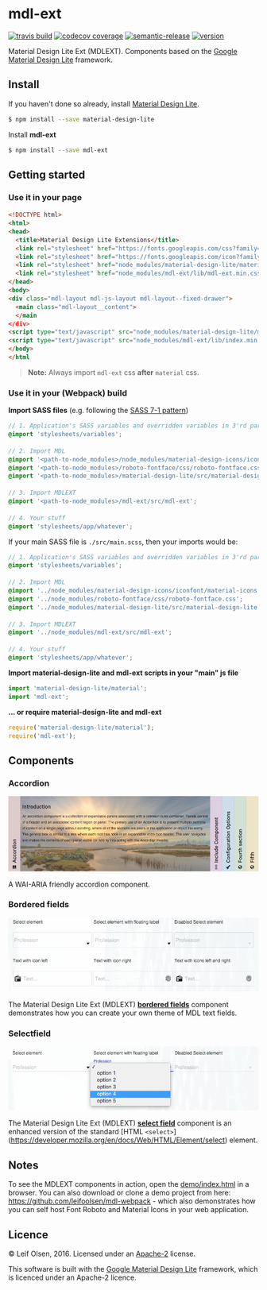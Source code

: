 # mdl-ext

[![travis build](https://img.shields.io/travis/leifoolsen/mdl-ext.svg?style=flat-square)](https://travis-ci.org/leifoolsen/mdl-ext)
[![codecov coverage](https://img.shields.io/codecov/c/github/leifoolsen/mdl-ext.svg?style=flat-square)](https://codecov.io/github/leifoolsen/mdl-ext)
[![semantic-release](https://img.shields.io/badge/%20%20%F0%9F%93%A6%F0%9F%9A%80-semantic--release-e10079.svg?style=flat-square)](https://github.com/semantic-release/semantic-release)
[![version](https://img.shields.io/npm/v/mdl-ext.svg?style=flat-square)](http://npm.im/mdl-ext)

Material Design Lite Ext (MDLEXT).
Components based on the [Google Material Design Lite](https://github.com/google/material-design-lite) framework.

## Install
If you haven't done so already, install [Material Design Lite](https://github.com/google/material-design-lite).

```sh
$ npm install --save material-design-lite
```

Install **mdl-ext**
```sh
$ npm install --save mdl-ext
```

## Getting started

### Use it in your page
```html
<!DOCTYPE html>
<html>
<head>
  <title>Material Design Lite Extensions</title>
  <link rel="stylesheet" href="https://fonts.googleapis.com/css?family=Roboto:regular,bold,italic,thin,light,bolditalic,black,medium&amp;lang=en">
  <link rel="stylesheet" href="https://fonts.googleapis.com/icon?family=Material+Icons">
  <link rel="stylesheet" href="node_modules/material-design-lite/material.css" />
  <link rel="stylesheet" href="node_modules/mdl-ext/lib/mdl-ext.min.css" />
</head>
<body>
<div class="mdl-layout mdl-js-layout mdl-layout--fixed-drawer">
  <main class="mdl-layout__content">
  </main
</div>
<script type="text/javascript" src="node_modules/material-design-lite/material.min.js" charset="utf-8"></script>
<script type="text/javascript" src="node_modules/mdl-ext/lib/index.min.js" charset="utf-8"></script>
</body>
</html
```
>**Note:** Always import `mdl-ext` css **after** `material` css.

### Use it in your (Webpack) build

**Import SASS files** (e.g. following the [SASS 7-1 pattern](http://sass-guidelin.es/#the-7-1-pattern)) 
```scss
// 1. Application's SASS variables and overridden variables in 3'rd party SASS modules
@import 'stylesheets/variables';

// 2. Import MDL
@import '<path-to-node_modules>/node_modules/material-design-icons/iconfont/material-icons.css';
@import '<path-to-node_modules>/roboto-fontface/css/roboto-fontface.css';
@import '<path-to-node_modules>/material-design-lite/src/material-design-lite';

// 3. Import MDLEXT
@import '<path-to-node_modules>/mdl-ext/src/mdl-ext';

// 4. Your stuff
@import 'stylesheets/app/whatever';
```

If your main SASS file is `./src/main.scss`, then your imports would be: 
```scss
// 1. Application's SASS variables and overridden variables in 3'rd party sass modules
@import 'stylesheets/variables';

// 2. Import MDL
@import '../node_modules/material-design-icons/iconfont/material-icons.css';
@import '../node_modules/roboto-fontface/css/roboto-fontface.css';
@import '../node_modules/material-design-lite/src/material-design-lite';

// 3. Import MDLEXT
@import '../node_modules/mdl-ext/src/mdl-ext';

// 4. Your stuff
@import 'stylesheets/app/whatever';
```

**Import material-design-lite and mdl-ext scripts in your "main" js file**
```javascript
import 'material-design-lite/material';
import 'mdl-ext';
```

**... or require material-design-lite and mdl-ext**
```javascript
require('material-design-lite/material');
require('mdl-ext');
```
 
## Components

### Accordion
![Accordion](./etc/flexbox-accordion.png)

A WAI-ARIA friendly accordion component.

### Bordered fields
![Bordered fields](./etc/bordered-fields-theme.png)

The Material Design Lite Ext (MDLEXT) [**bordered fields**](./src/bordered-fields/) component 
demonstrates how you can create your own theme of MDL text fields.

### Selectfield
![Selectfield](./etc/select-element.png)

The Material Design Lite Ext (MDLEXT) [**select field**](./src/selectfield/) component is an enhanced version 
of the standard [HTML `<select>`] (https://developer.mozilla.org/en/docs/Web/HTML/Element/select) element.

## Notes
To see the MDLEXT components in action, open the [demo/index.html](./demo/index.html) in a browser.
You can also download or clone a demo project from here: https://github.com/leifoolsen/mdl-webpack - 
which also demonstrates how you can self host Font Roboto and Material Icons in your web application.

## Licence
© Leif Olsen, 2016. Licensed under an [Apache-2](https://github.com/leifoolsen/mdl-ext/blob/master/LICENSE) license.

This software is built with the [Google Material Design Lite](https://github.com/google/material-design-lite) framework, 
which is licenced under an Apache-2 licence.
